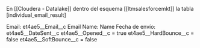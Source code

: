 
En [[Cloudera - Datalake]] dentro del esquema [[ltmsalesforcemkt]] la tabla [individual_email_result]

Email: et4ae5__Email__c
Email Name: Name
Fecha de envío: et4ae5__DateSent__c
et4ae5__Opened__c = true
et4ae5__HardBounce__c = false
et4ae5__SoftBounce__c = false